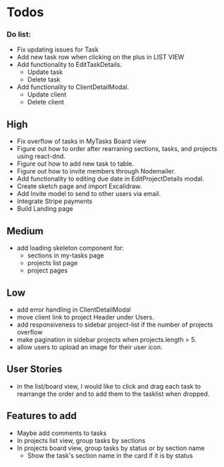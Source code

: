 # Todos

### Do list:

- Fix updating issues for Task
- Add new task row when clicking on the plus in LIST VIEW
- Add functionality to EditTaskDetails.
  - Update task
  - Delete task
- Add functionality to ClientDetailModal.
  - Update client
  - Delete client

## High

- Fix overflow of tasks in MyTasks Board view
- Figure out how to order after rearraning sections, tasks, and projects using react-dnd.
- Figure out how to add new task to table.
- Figure out how to invite members through Nodemailer.
- Add functionality to editing due date in EditProjectDetails modal.
- Create sketch page and import Excalidraw.
- Add Invite model to send to other users via email.
- Integrate Stripe payments
- Build Landing page

## Medium

- add loading skeleton component for:
  - sections in my-tasks page
  - projects list page
  - project pages

## Low

- add error handling in ClientDetailModal
- move client link to project Header under Users.
- add responsiveness to sidebar project-list if the number of projects overflow
- make pagination in sidebar projects when projects.length > 5.
- allow users to upload an image for their user icon.

## User Stories

- in the list/board view, I would like to click and drag each task to rearrange the order and to add them to the tasklist when dropped.

## Features to add

- Maybe add comments to tasks
- In projects list view, group tasks by sections
- In projects board view, group tasks by status or by section name
  - Show the task's section name in the card if it is by status
